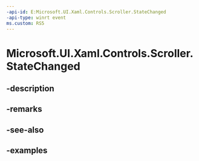 ```yaml
---
-api-id: E:Microsoft.UI.Xaml.Controls.Scroller.StateChanged
-api-type: winrt event
ms.custom: RS5
---
```


<!-- Event syntax.
public event TypedEventHandler StateChanged<Scroller,  object>
-->

# Microsoft.UI.Xaml.Controls.Scroller.StateChanged

## -description

## -remarks

## -see-also

## -examples

